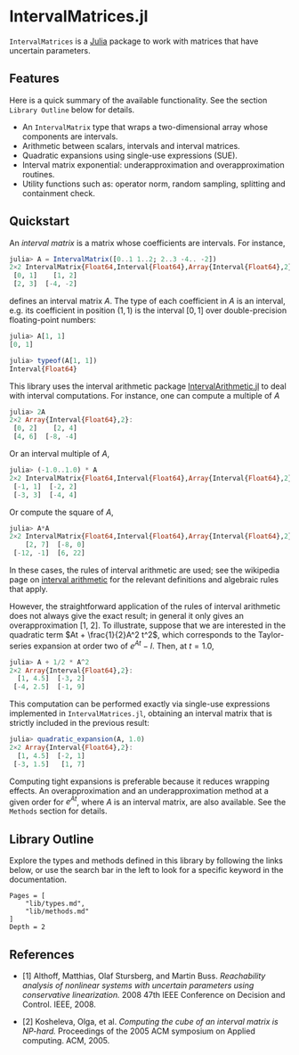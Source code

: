 # IntervalMatrices.jl

`IntervalMatrices` is a [Julia](http://julialang.org) package to work with
matrices that have uncertain parameters.

## Features

Here is a quick summary of the available functionality.
See the section `Library Outline` below for details.

- An `IntervalMatrix` type that wraps a two-dimensional array whose components
  are intervals.
- Arithmetic between scalars, intervals and interval matrices.
- Quadratic expansions using single-use expressions (SUE).
- Interval matrix exponential: underapproximation and overapproximation routines.
- Utility functions such as: operator norm, random sampling, splitting and
  containment check.

## Quickstart

An *interval matrix* is a matrix whose coefficients are intervals. For instance,

```julia
julia> A = IntervalMatrix([0..1 1..2; 2..3 -4.. -2])
2×2 IntervalMatrix{Float64,Interval{Float64},Array{Interval{Float64},2}}:
 [0, 1]    [1, 2]
 [2, 3]  [-4, -2]
```
defines an interval matrix $A$. The type of each coefficient in $A$ is an interval,
e.g. its coefficient in position $(1, 1)$ is the interval $[0, 1]$ over double-precision
floating-point numbers:

```julia
julia> A[1, 1]
[0, 1]

julia> typeof(A[1, 1])
Interval{Float64}
```
This library uses the interval arithmetic package
[IntervalArithmetic.jl](https://github.com/JuliaIntervals/IntervalArithmetic.jl)
to deal with interval computations. For instance, one can compute a multiple
of $A$

```julia
julia> 2A
2×2 Array{Interval{Float64},2}:
 [0, 2]    [2, 4]
 [4, 6]  [-8, -4]
```
Or an interval multiple of $A$,

```julia
julia> (-1.0..1.0) * A
2×2 IntervalMatrix{Float64,Interval{Float64},Array{Interval{Float64},2}}:
 [-1, 1]  [-2, 2]
 [-3, 3]  [-4, 4]
```

Or compute the square of $A$,
```julia
julia> A*A
2×2 IntervalMatrix{Float64,Interval{Float64},Array{Interval{Float64},2}}:
    [2, 7]  [-8, 0]
 [-12, -1]  [6, 22]
```
In these cases, the rules of interval arithmetic are used; see the wikipedia page
on [interval arithmetic](https://en.wikipedia.org/wiki/Interval_arithmetic) for the
relevant definitions and algebraic rules that apply.

However, the straightforward application of the rules of interval arithmetic does
not always give the exact result; in general it only gives an overapproximation [1, 2].
To illustrate, suppose that we are interested in the quadratic term
$At + \frac{1}{2}A^2 t^2$, which corresponds to the Taylor-series expansion at order two of
$e^{At} - I$. Then, at $t = 1.0$,

```julia
julia> A + 1/2 * A^2
2×2 Array{Interval{Float64},2}:
  [1, 4.5]  [-3, 2]
 [-4, 2.5]  [-1, 9]
```
This computation can be performed exactly via single-use expressions implemented
in `IntervalMatrices.jl`, obtaining an interval matrix that is strictly included
in the previous result:

```julia
julia> quadratic_expansion(A, 1.0)
2×2 Array{Interval{Float64},2}:
  [1, 4.5]  [-2, 1]
 [-3, 1.5]   [1, 7]
```
Computing tight expansions is preferable because it reduces wrapping effects.
An overapproximation and an underapproximation method at a given order for
$e^{At}$, where $A$ is an interval matrix, are also available. See the `Methods`
section for details.

## Library Outline

Explore the types and methods defined in this library by following the links below,
or use the search bar in the left to look for a specific keyword in the documentation.

```@contents
Pages = [
    "lib/types.md",
    "lib/methods.md"
]
Depth = 2
```

## References

- [1] Althoff, Matthias, Olaf Stursberg, and Martin Buss. *Reachability analysis of nonlinear systems
      with uncertain parameters using conservative linearization.*
      2008 47th IEEE Conference on Decision and Control. IEEE, 2008.

- [2] Kosheleva, Olga, et al. *Computing the cube of an interval matrix is NP-hard.*
      Proceedings of the 2005 ACM symposium on Applied computing. ACM, 2005.
